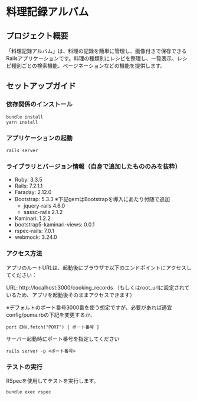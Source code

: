 # 料理記録アルバム

## プロジェクト概要
「料理記録アルバム」は、料理の記録を簡単に管理し、画像付きで保存できるRailsアプリケーションです。料理の種類別にレシピを整理し、一覧表示、レシピ種別ごとの検索機能、ページネーションなどの機能を提供します。

## セットアップガイド
### 依存関係のインストール
```
bundle install
yarn install
```

### アプリケーションの起動
```
rails server
```

### ライブラリとバージョン情報（自身で追加したもののみを抜粋）
- Ruby: 3.3.5
- Rails: 7.2.1.1
- Faraday: 2.12.0
- Bootstrap: 5.3.3
  ※下記gemはBootstrapを導入にあたり付随で追加
  - jquery-rails 4.6.0
  - sassc-rails 2.1.2
- Kaminari: 1.2.2
- bootstrap5-kaminari-views: 0.0.1
- rspec-rails: 7.0.1
- webmock: 3.24.0

### アクセス方法
アプリのルートURLは、起動後にブラウザで以下のエンドポイントにアクセスしてください：

URL: http://localhost:3000/cooking_records
（もしくはroot_urlに設定されているため、アプリを起動後そのままアクセスできます）

※デフォルトのポート番号3000番を使う想定ですが、必要があれば適宜config/puma.rbの下記を変更するか、
```
port ENV.fetch("PORT") { ポート番号 }
```
サーバー起動時にポート番号を指定してください
```
rails server -p <ポート番号>
```

### テストの実行
RSpecを使用してテストを実行します。
```
bundle exec rspec
```
